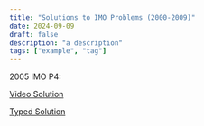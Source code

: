```yaml
---
title: "Solutions to IMO Problems (2000-2009)"
date: 2024-09-09
draft: false
description: "a description"
tags: ["example", "tag"]
---
```

2005 IMO P4:

[Video Solution](https://www.youtube.com/watch?v=-rRPkQrmzJw&t=2s)

[Typed Solution](2005_IMO_P4.pdf)

